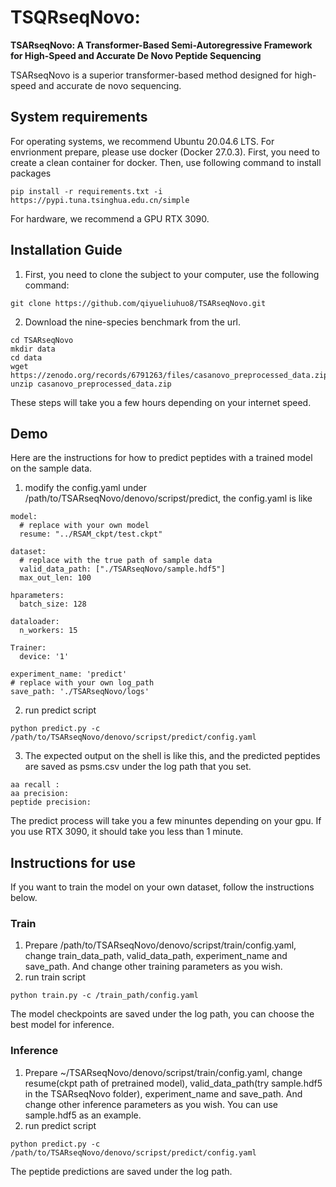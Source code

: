 # TSQRseqNovo:

**TSARseqNovo: A Transformer-Based Semi-Autoregressive Framework for High-Speed and Accurate De Novo Peptide Sequencing**

TSARseqNovo is a superior transformer-based method designed for high-speed and accurate de novo sequencing.

## System requirements
For operating systems, we recommend Ubuntu 20.04.6 LTS.
For envrionment prepare, please use docker (Docker 27.0.3). First, you need to create a clean container for docker. Then, use following command to install packages
~~~
pip install -r requirements.txt -i https://pypi.tuna.tsinghua.edu.cn/simple
~~~
For hardware, we recommend a GPU RTX 3090.

## Installation Guide
1. First, you need to clone the subject to your computer, use the following command:
~~~
git clone https://github.com/qiyueliuhuo8/TSARseqNovo.git
~~~
2. Download the nine-species benchmark from the url.
~~~
cd TSARseqNovo
mkdir data
cd data
wget https://zenodo.org/records/6791263/files/casanovo_preprocessed_data.zip
unzip casanovo_preprocessed_data.zip
~~~
These steps will take you a few hours depending on your internet speed.

## Demo
Here are the instructions for how to predict peptides with a trained model on the sample data.
1. modify the config.yaml under /path/to/TSARseqNovo/denovo/scripst/predict, the config.yaml is like
~~~
model:
  # replace with your own model
  resume: "../RSAM_ckpt/test.ckpt"

dataset:
  # replace with the true path of sample data
  valid_data_path: ["./TSARseqNovo/sample.hdf5"]
  max_out_len: 100

hparameters:
  batch_size: 128

dataloader:
  n_workers: 15

Trainer:
  device: '1'

experiment_name: 'predict'
# replace with your own log_path
save_path: './TSARseqNovo/logs'
~~~
2. run predict script
~~~
python predict.py -c /path/to/TSARseqNovo/denovo/scripst/predict/config.yaml
~~~
3. The expected output on the shell is like this, and the predicted peptides are saved as psms.csv under the log path that you set.
~~~
aa recall :
aa precision:
peptide precision: 
~~~
The predict process will take you a few minuntes depending on your gpu. If you use RTX 3090, it should take you less than 1 minute.

## Instructions for use
If you want to train the model on your own dataset, follow the instructions below.
### Train
1. Prepare /path/to/TSARseqNovo/denovo/scripst/train/config.yaml, change train_data_path, valid_data_path, experiment_name and save_path. And change other training parameters as you wish.
2. run train script 
~~~
python train.py -c /train_path/config.yaml
~~~
The model checkpoints are saved under the log path, you can choose the best model for inference.
### Inference
1. Prepare ~/TSARseqNovo/denovo/scripst/train/config.yaml, change resume(ckpt path of pretrained model), valid_data_path(try sample.hdf5 in the TSARseqNovo folder), experiment_name and save_path. And change other inference parameters as you wish. You can use sample.hdf5 as an example.
2. run predict script
~~~
python predict.py -c /path/to/TSARseqNovo/denovo/scripst/predict/config.yaml
~~~
The peptide predictions are saved under the log path.
